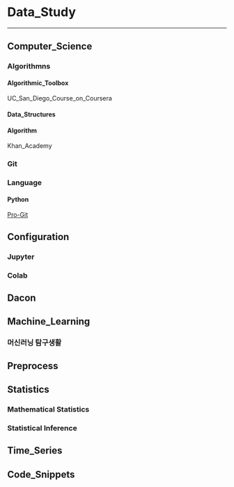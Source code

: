 # Data_Study
----------
## Computer_Science
### Algorithmns
#### Algorithmic_Toolbox
UC_San_Diego_Course_on_Coursera
#### Data_Structures
#### Algorithm
Khan_Academy
### Git
### Language
#### Python
[Pro-Git](https://git-scm.com/book/ko/v2)
## Configuration
### Jupyter
### Colab
## Dacon
## Machine_Learning
### 머신러닝 탐구생활
## Preprocess
## Statistics
### Mathematical Statistics
### Statistical Inference
## Time_Series
## Code_Snippets
